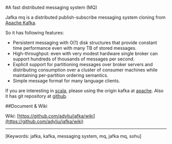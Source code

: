 #A fast distributed messaging system (MQ)

Jafka mq is a distributed publish-subscribe messaging system cloning from [Apache Kafka](http://incubator.apache.org/kafka/).

So it has following features:

* Persistent messaging with O(1) disk structures that provide constant time performance even with many TB of stored messages.
* High-throughput: even with very modest hardware single broker can support hundreds of thousands of messages per second.
* Explicit support for partitioning messages over broker servers and distributing consumption over a cluster of consumer machines while maintaining per-partition ordering semantics.
* Simple message format for many language clients.

If you are interesting in [scala](http://www.scala-lang.org/), please using the origin kafka at [apache](http://incubator.apache.org/kafka/). Also it has git repository at [github](https://github.com/apache/kafka/).

##Document & Wiki

Wiki: [https://github.com/adyliu/jafka/wiki](https://github.com/adyliu/jafka/wiki)

----
[Keywords: jafka, kafka, messaging system, mq, jafka mq, sohu]